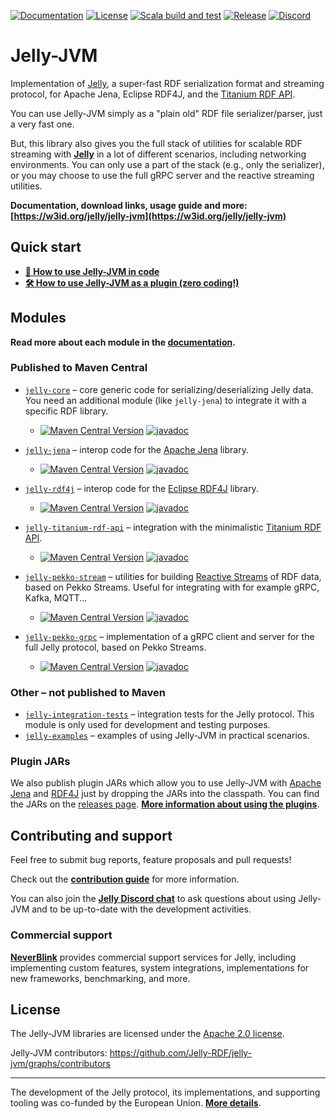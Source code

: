 [![Documentation](https://img.shields.io/website?url=https%3A%2F%2Fw3id.org%2Fjelly%2Fjelly-jvm&label=Documentation)](https://w3id.org/jelly/jelly-jvm) [![License](https://img.shields.io/badge/License-Apache%202.0-blue.svg)](https://opensource.org/licenses/Apache-2.0) [![Scala build and test](https://github.com/Jelly-RDF/jelly-jvm/actions/workflows/scala.yml/badge.svg)](https://github.com/Jelly-RDF/jelly-jvm/actions/workflows/scala.yml) [![Release](https://github.com/Jelly-RDF/jelly-jvm/actions/workflows/release.yml/badge.svg)](https://github.com/Jelly-RDF/jelly-jvm/actions/workflows/release.yml) [![Discord](https://img.shields.io/discord/1333391881404420179?label=Discord%20chat)](https://discord.gg/A8sN5XwVa5)

# Jelly-JVM

Implementation of [Jelly](https://w3id.org/jelly), a super-fast RDF serialization format and streaming protocol, for Apache Jena, Eclipse RDF4J, and the [Titanium RDF API](https://github.com/filip26/titanium-rdf-api).

You can use Jelly-JVM simply as a "plain old" RDF file serializer/parser, just a very fast one.

But, this library also gives you the full stack of utilities for scalable RDF streaming with **[Jelly](https://w3id.org/jelly)** in a lot of different scenarios, including networking environments. You can only use a part of the stack (e.g., only the serializer), or you may choose to use the full gRPC server and the reactive streaming utilities.

**Documentation, download links, usage guide and more: [https://w3id.org/jelly/jelly-jvm](https://w3id.org/jelly/jelly-jvm)**

## Quick start

* **[📃 How to use Jelly-JVM in code](https://w3id.org/jelly/jelly-jvm/dev/getting-started-devs/)**
* **[🛠️ How to use Jelly-JVM as a plugin (zero coding!)](https://w3id.org/jelly/jelly-jvm/dev/getting-started-plugins/)**

## Modules

**Read more about each module in the [documentation](https://w3id.org/jelly/jelly-jvm).**

### Published to Maven Central

- [`jelly-core`](https://github.com/Jelly-RDF/jelly-jvm/tree/main/core/src) – core generic code for serializing/deserializing Jelly data. You need an additional module (like `jelly-jena`) to integrate it with a specific RDF library. 
  - [![Maven Central Version](https://img.shields.io/maven-central/v/eu.neverblink.jelly/jelly-core)](https://central.sonatype.com/artifact/eu.neverblink.jelly/jelly-core) [![javadoc](https://javadoc.io/badge2/eu.neverblink.jelly/jelly-core/javadoc.svg)](https://javadoc.io/doc/eu.neverblink.jelly/jelly-core) 

- [`jelly-jena`](https://github.com/Jelly-RDF/jelly-jvm/tree/main/jena/src) – interop code for the [Apache Jena](https://jena.apache.org/) library.
  - [![Maven Central Version](https://img.shields.io/maven-central/v/eu.neverblink.jelly/jelly-jena)](https://central.sonatype.com/artifact/eu.neverblink.jelly/jelly-jena) [![javadoc](https://javadoc.io/badge2/eu.neverblink.jelly/jelly-jena/javadoc.svg)](https://javadoc.io/doc/eu.neverblink.jelly/jelly-jena)

- [`jelly-rdf4j`](https://github.com/Jelly-RDF/jelly-jvm/tree/main/rdf4j/src) – interop code for the [Eclipse RDF4J](https://rdf4j.org/) library.
  - [![Maven Central Version](https://img.shields.io/maven-central/v/eu.neverblink.jelly/jelly-rdf4j)](https://central.sonatype.com/artifact/eu.neverblink.jelly/jelly-rdf4j) [![javadoc](https://javadoc.io/badge2/eu.neverblink.jelly/jelly-rdf4j/javadoc.svg)](https://javadoc.io/doc/eu.neverblink.jelly/jelly-rdf4j)

- [`jelly-titanium-rdf-api`](https://github.com/Jelly-RDF/jelly-jvm/tree/main/titanium-rdf-api/src) – integration with the minimalistic [Titanium RDF API](https://github.com/filip26/titanium-rdf-api).
  - [![Maven Central Version](https://img.shields.io/maven-central/v/eu.neverblink.jelly/jelly-titanium-rdf-api)](https://central.sonatype.com/artifact/eu.neverblink.jelly/jelly-titanium-rdf-api) [![javadoc](https://javadoc.io/badge2/eu.neverblink.jelly/jelly-titanium-rdf-api/javadoc.svg)](https://javadoc.io/doc/eu.neverblink.jelly/jelly-titanium-rdf-api)

- [`jelly-pekko-stream`](https://github.com/Jelly-RDF/jelly-jvm/tree/main/pekko-stream/src) – utilities for building [Reactive Streams](https://www.reactive-streams.org/) of RDF data, based on Pekko Streams. Useful for integrating with for example gRPC, Kafka, MQTT...
  - [![Maven Central Version](https://img.shields.io/maven-central/v/eu.neverblink.jelly/jelly-pekko-stream_3)](https://central.sonatype.com/artifact/eu.neverblink.jelly/jelly-pekko-stream_3) [![javadoc](https://javadoc.io/badge2/eu.neverblink.jelly/jelly-pekko-stream_3/javadoc.svg)](https://javadoc.io/doc/eu.neverblink.jelly/jelly-pekko-stream_3)

- [`jelly-pekko-grpc`](https://github.com/Jelly-RDF/jelly-jvm/tree/main/pekko-grpc/src) – implementation of a gRPC client and server for the full Jelly protocol, based on Pekko Streams.
  - [![Maven Central Version](https://img.shields.io/maven-central/v/eu.neverblink.jelly/jelly-pekko-grpc_3)](https://central.sonatype.com/artifact/eu.neverblink.jelly/jelly-pekko-grpc_3) [![javadoc](https://javadoc.io/badge2/eu.neverblink.jelly/jelly-pekko-grpc_3/javadoc.svg)](https://javadoc.io/doc/eu.neverblink.jelly/jelly-pekko-grpc_3)

### Other – not published to Maven

- [`jelly-integration-tests`](https://github.com/Jelly-RDF/jelly-jvm/tree/main/integration-tests/src) – integration tests for the Jelly protocol. This module is only used for development and testing purposes.
- [`jelly-examples`](https://github.com/Jelly-RDF/jelly-jvm/tree/main/examples/src) – examples of using Jelly-JVM in practical scenarios.

### Plugin JARs

We also publish plugin JARs which allow you to use Jelly-JVM with [Apache Jena](https://jena.apache.org/) and [RDF4J](https://rdf4j.org/) just by dropping the JARs into the classpath. You can find the JARs on the [releases page](https://github.com/Jelly-RDF/jelly-jvm/releases). **[More information about using the plugins](https://w3id.org/jelly/jelly-jvm/dev/getting-started-plugins/)**.

## Contributing and support

Feel free to submit bug reports, feature proposals and pull requests!

Check out the **[contribution guide](https://w3id.org/jelly/jelly-jvm/dev/contributing/)** for more information.

You can also join the **[Jelly Discord chat](https://discord.gg/A8sN5XwVa5)** to ask questions about using Jelly-JVM and to be up-to-date with the development activities.

### Commercial support

**[NeverBlink](https://neverblink.eu)** provides commercial support services for Jelly, including implementing custom features, system integrations, implementations for new frameworks, benchmarking, and more.

## License

The Jelly-JVM libraries are licensed under the [Apache 2.0 license](https://www.apache.org/licenses/LICENSE-2.0).

Jelly-JVM contributors: https://github.com/Jelly-RDF/jelly-jvm/graphs/contributors

----

The development of the Jelly protocol, its implementations, and supporting tooling was co-funded by the European Union. **[More details](https://w3id.org/jelly/dev/licensing/projects)**.
